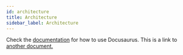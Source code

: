 ```yaml
---
id: architecture
title: Architecture
sidebar_label: Architecture
---
```


Check the [documentation](https://docusaurus.io) for how to use Docusaurus.
This is a link to [another document.](overview.md)